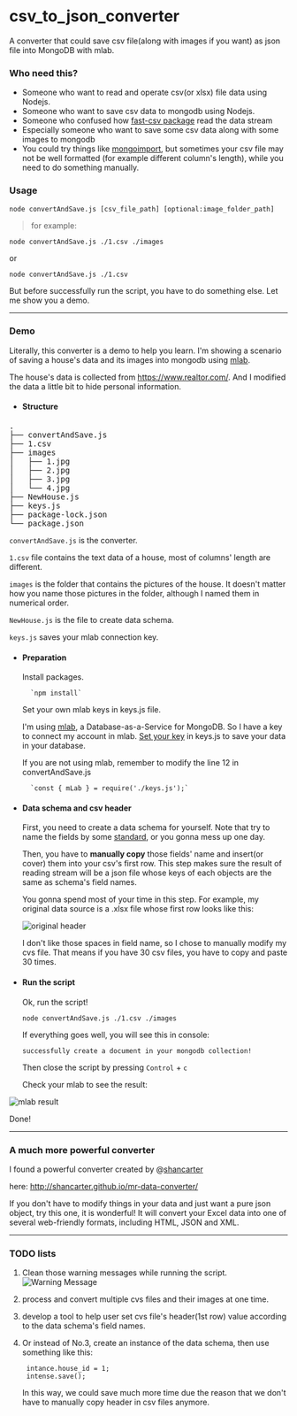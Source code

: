# csv_to_json_converter
A converter that could save csv file(along with images if you want) as json file into MongoDB with mlab.

### Who need this?
* Someone who want to read and operate csv(or xlsx) file data using Nodejs.
* Someone who want to save csv data to mongodb using Nodejs.
* Someone who confused how [fast-csv package](https://www.npmjs.com/package/fast-csv) read the data stream
* Especially someone who want to save some csv data along with some images to mongodb
* You could try things like [mongoimport](https://docs.mongodb.com/v3.4/reference/program/mongoimport/), but sometimes your csv file may not be well formatted (for example different column's length), while you need to do something manually.



### Usage
`node convertAndSave.js [csv_file_path] [optional:image_folder_path]`
> for example:

`node convertAndSave.js ./1.csv ./images`

or

`node convertAndSave.js ./1.csv`

But before successfully run the script, you have to do something else. Let me show you a demo.

***


### Demo
Literally, this converter is a demo to help you learn. I'm showing a scenario of saving a house's data and its images into mongodb using [mlab](https://mlab.com/).

The house's data is collected from <https://www.realtor.com/>. And I modified the data a little bit to hide personal information.

* #### Structure

<pre>
.
├── convertAndSave.js
├── 1.csv    
├── images
│   ├── 1.jpg
│   ├── 2.jpg
│   ├── 3.jpg
│   └── 4.jpg
├── NewHouse.js
├── keys.js
├── package-lock.json
└── package.json
</pre>
`convertAndSave.js` is the converter.

`1.csv` file contains the text data of a house, most of columns' length are different.

`images` is the folder that contains the pictures of the house. It doesn't matter how you name those pictures in the folder, although I named them in numerical order.

`NewHouse.js` is the file to create data schema.

`keys.js` saves your mlab connection key.

* #### Preparation
	Install packages.
	
		`npm install`
	
	
	Set your own mlab keys in keys.js file.
	
	I'm using [mlab](https://mlab.com/welcome/), a Database-as-a-Service for MongoDB. So I have a key to connect my account in mlab. [Set your key](http://docs.mlab.com/) in keys.js to save your data in your database.
		
	If you are not using mlab, remember to modify the line 12 in convertAndSave.js
	
		`const { mLab } = require('./keys.js');`
		
* #### Data schema and csv header
	First, you need to create a data schema for yourself. Note that try to name the fields by some [standard](https://stackoverflow.com/questions/7662/database-table-and-column-naming-conventions), or you gonna mess up one day.
	
	Then, you have to **manually copy** those fields' name and insert(or cover) them into your csv's first row. This step makes sure the result of reading stream will be a json file whose keys of each objects are the same as schema's field names.
	
	You gonna spend most of your time in this step. For example, my original data source is a .xlsx file whose first row looks like this:
	
	![original header](https://drive.google.com/uc?export=&id=1eAZvzv7OaQEmhJMF4ttedLhOu7PpwnPq)
	
	I don't like those spaces in field name, so I chose to manually modify my cvs file. That means if you have 30 csv files, you have to copy and paste 30 times.
	
	
* #### Run the script

	Ok, run the script!
	
	`node convertAndSave.js ./1.csv ./images`
	
	If everything goes well, you will see this in console:
	
	`successfully create a document in your mongodb collection!`
	
	Then close the script by pressing `Control` + `c`
	
	Check your mlab to see the result:
	
![mlab result](https://drive.google.com/uc?export=&id=1mnOcnTCFh8IXxVl88_lilPSWay97n25U)

Done!
	
	 







***

### A much more powerful converter
I found a powerful converter created by @[shancarter](https://github.com/shancarter) 

here: <http://shancarter.github.io/mr-data-converter/>

If you don't have to modify things in your data and just want a pure json object, try this one, it is wonderful! It will convert your Excel data into one of several web-friendly formats, including HTML, JSON and XML.


***

### TODO lists

1. Clean those warning messages while running the script.
![Warning Message](https://drive.google.com/uc?export=&id=1aTN8qtsjdt04HCfZ_ZH2Sq79ucWnmFtW)
2. process and convert multiple cvs files and their images at one time.
3. develop a tool to help user set cvs file's header(1st row) value according to the data schema's field names.
4. Or instead of No.3, create an instance of the data schema, then use something like this:         

        intance.house_id = 1;
        intense.save();
   In this way, we could save much more time due the reason that we don't have to manually copy header in csv files anymore.



